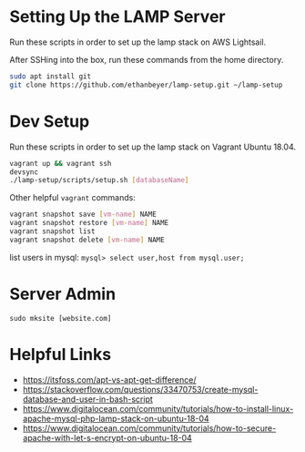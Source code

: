 # Setting Up the LAMP Server

Run these scripts in order to set up the lamp stack on AWS Lightsail.

After SSHing into the box, run these commands from the home directory.

```sh
sudo apt install git
git clone https://github.com/ethanbeyer/lamp-setup.git ~/lamp-setup

```

# Dev Setup

Run these scripts in order to set up the lamp stack on Vagrant Ubuntu 18.04.

```sh
vagrant up && vagrant ssh
devsync
./lamp-setup/scripts/setup.sh [databaseName]
```

Other helpful `vagrant` commands:

```sh
vagrant snapshot save [vm-name] NAME
vagrant snapshot restore [vm-name] NAME
vagrant snapshot list
vagrant snapshot delete [vm-name] NAME
```

list users in mysql: `mysql> select user,host from mysql.user;`

# Server Admin
`sudo mksite [website.com]`

# Helpful Links

- https://itsfoss.com/apt-vs-apt-get-difference/
- https://stackoverflow.com/questions/33470753/create-mysql-database-and-user-in-bash-script
- https://www.digitalocean.com/community/tutorials/how-to-install-linux-apache-mysql-php-lamp-stack-on-ubuntu-18-04
- https://www.digitalocean.com/community/tutorials/how-to-secure-apache-with-let-s-encrypt-on-ubuntu-18-04
